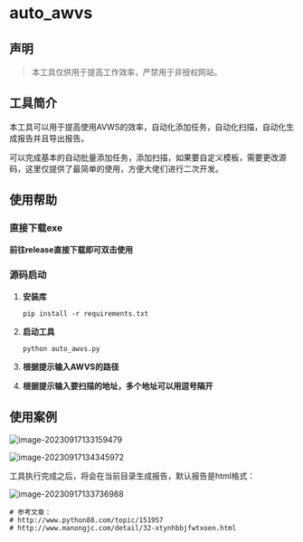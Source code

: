 # auto_awvs



## 声明

> 本工具仅供用于提高工作效率，严禁用于非授权网站。



## 工具简介

本工具可以用于提高使用AVWS的效率，自动化添加任务，自动化扫描，自动化生成报告并且导出报告。

可以完成基本的自动批量添加任务，添加扫描，如果要自定义模板，需要更改源码，这里仅提供了最简单的使用，方便大佬们进行二次开发。



## 使用帮助

### 直接下载exe

**前往release直接下载即可双击使用**

### 源码启动

1. **安装库**

   ```
   pip install -r requirements.txt
   ```

   

2. **启动工具**

   ```
   python auto_awvs.py
   ```

3. **根据提示输入AWVS的路径**

4. **根据提示输入要扫描的地址，多个地址可以用逗号隔开**



## 使用案例

![image-20230917133159479](https://gitee.com/yuan_boss/yuanboss-pic-bed/raw/master/img2/image-20230917133159479.png)



![image-20230917134345972](https://gitee.com/yuan_boss/yuanboss-pic-bed/raw/master/img2/image-20230917134345972.png)





工具执行完成之后，将会在当前目录生成报告，默认报告是html格式：

![image-20230917133736988](https://gitee.com/yuan_boss/yuanboss-pic-bed/raw/master/img2/image-20230917133736988.png)



```
# 参考文章：
# http://www.python88.com/topic/151957
# http://www.manongjc.com/detail/32-xtynhbbjfwtxoen.html
```
